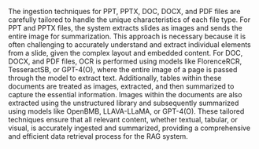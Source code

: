 The ingestion techniques for PPT, PPTX, DOC, DOCX, and PDF files are carefully tailored to handle the unique characteristics of each file type. For PPT and PPTX files, the system extracts slides as images and sends the entire image for summarization. This approach is necessary because it is often challenging to accurately understand and extract individual elements from a slide, given the complex layout and embedded content. For DOC, DOCX, and PDF files, OCR is performed using models like FlorenceRCR, TesseractSB, or GPT-4(O), where the entire image of a page is passed through the model to extract text. Additionally, tables within these documents are treated as images, extracted, and then summarized to capture the essential information. Images within the documents are also extracted using the unstructured library and subsequently summarized using models like OpenBMB, LLAVA-LLaMA, or GPT-4(O). These tailored techniques ensure that all relevant content, whether textual, tabular, or visual, is accurately ingested and summarized, providing a comprehensive and efficient data retrieval process for the RAG system.
